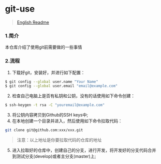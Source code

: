 # git-use
> [English Readme](https://github.com/lixilin123/git-use/tree/master)
### 1.简介
本仓库介绍了使用git前需要做的一些事情
### 2.流程
1. 下载好git，安装好，并进行如下配置：
``` bash
$ git config --global user.name "Your Name"
$ git config --global user.email "email@example.com"
```		
2. 检查自己电脑上是否有私钥和公钥，没有的话使用如下命令创建：
``` bash
$ ssh-keygen -t rsa -C "youremail@example.com"
```
3. 将公钥内容拷贝到Github的SSH keys中;
4. 在本地创建一个目录并进入，然后使用如下命令拉取代码：
``` bash
git clone git@github.com:xxx/xxx.git
```
> 注意：以上地址是你要拉取代码的仓库的地址

5. 进入拉取好的仓库中，创建自己的分支，进行开发，将开发好的分支代码合并到测试分支(develop)或者主分支(master)上;
